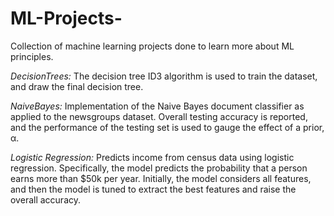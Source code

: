 # ML-Projects-
Collection of machine learning projects done to learn more about ML principles. 

*DecisionTrees:* The decision tree ID3 algorithm is used to train the dataset, and draw the final decision tree.

*NaiveBayes:* Implementation of the Naive Bayes document classifier as applied to the newsgroups dataset. Overall testing accuracy is reported, and the performance of the testing set is used to gauge the effect of a prior, 	α. 

*Logistic Regression:*  Predicts income from census data using logistic regression. Specifically, the model predicts the probability that a person earns more than $50k per year. Initially, the model considers all features, and then the model is tuned to extract the best features and raise the overall accuracy. 
